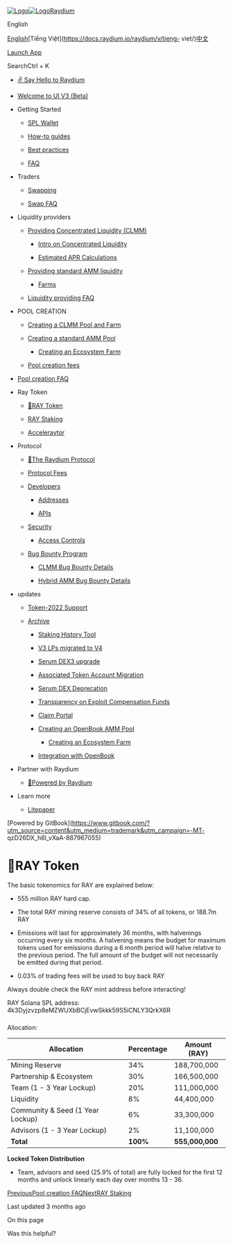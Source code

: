 [![Logo](https://docs.raydium.io/~gitbook/image?url=https%3A%2F%2Fdocs.raydium.io%2Fraydium%2F%7Egitbook%2Ficon%3Fsize%3Dmedium%26theme%3Dlight&width=32&dpr=4&quality=100&sign=eda1c07c66664334b941f6b17e7ecc82569bd41662ad04c279e23baa9bae4fdb)![Logo](https://docs.raydium.io/~gitbook/image?url=https%3A%2F%2Fdocs.raydium.io%2Fraydium%2F%7Egitbook%2Ficon%3Fsize%3Dmedium%26theme%3Ddark&width=32&dpr=4&quality=100&sign=10d8180fac35826c8502c42e47efc6a4a857b13ed401c374f315315c192059c9)Raydium](/raydium)

English

[English](https://docs.raydium.io/raydium/)[Tiếng
Việt](https://docs.raydium.io/raydium/v/tieng-
viet/)[中文](https://docs.raydium.io/raydium/v/zhong-wen/)

[ Launch App](https://raydium.io/swap/)

SearchCtrl \+ K

  * [✌️ Say Hello to Raydium](/raydium)

  * [Welcome to UI V3 (Beta)](/raydium/welcome-to-ui-v3-beta)

  * Getting Started

    * [SPL Wallet](/raydium/getting-started/spl-wallets)

    * [How-to guides](/raydium/getting-started/how-to-guides)

    * [Best practices](/raydium/getting-started/best-practices)

    * [FAQ](/raydium/getting-started/faq)

  * Traders

    * [Swapping](/raydium/traders/swapping)

    * [Swap FAQ](/raydium/traders/trade-and-swap)

  * Liquidity providers

    * [Providing Concentrated Liquidity (CLMM)](/raydium/liquidity-providers/providing-concentrated-liquidity-clmm)

      * [Intro on Concentrated Liquidity](/raydium/liquidity-providers/providing-concentrated-liquidity-clmm/intro-on-concentrated-liquidity)

      * [Estimated APR Calculations](/raydium/liquidity-providers/providing-concentrated-liquidity-clmm/estimated-apr-calculations)

    * [Providing standard AMM liquidity](/raydium/liquidity-providers/liquidity-pools)

      * [Farms](/raydium/liquidity-providers/liquidity-pools/raydium-farms)

    * [Liquidity providing FAQ](/raydium/liquidity-providers/liquidity-providing-faq)

  * POOL CREATION

    * [Creating a CLMM Pool and Farm](/raydium/pool-creation/creating-a-clmm-pool-and-farm)

    * [Creating a standard AMM Pool](/raydium/pool-creation/creating-a-standard-amm-pool)

      * [Creating an Ecosystem Farm](/raydium/pool-creation/creating-a-standard-amm-pool/creating-an-ecosystem-farm)

    * [Pool creation fees](/raydium/pool-creation/pool-creation-fees)

  * [Pool creation FAQ](/raydium/pool-creation-faq)

  * Ray Token

    * [🧬RAY Token](/raydium/ray_token/the-ray-token)

    * [RAY Staking](/raydium/ray_token/stake-ray)

    * [Acceleraytor](/raydium/ray_token/acceleraytor)

  * Protocol

    * [🧬The Raydium Protocol](/raydium/protocol/untitled-1)

    * [Protocol Fees](/raydium/protocol/protocol-fees)

    * [Developers](/raydium/protocol/developers)

      * [Addresses](/raydium/protocol/developers/addresses)

      * [APIs](/raydium/protocol/developers/apis)

    * [Security](/raydium/protocol/security)

      * [Access Controls](/raydium/protocol/security/access-controls)

    * [Bug Bounty Program](/raydium/protocol/bug-bounty-program)

      * [CLMM Bug Bounty Details](/raydium/protocol/bug-bounty-program/clmm-bug-bounty-details)

      * [Hybrid AMM Bug Bounty Details](/raydium/protocol/bug-bounty-program/hybrid-amm-bug-bounty-details)

  * updates

    * [Token-2022 Support](/raydium/updates/token-2022-support)

    * [Archive](/raydium/updates/archive)

      * [Staking History Tool](/raydium/updates/archive/staking-history-tool)

      * [V3 LPs migrated to V4](/raydium/updates/archive/v4-migration)

      * [Serum DEX3 upgrade](/raydium/updates/archive/upgrading-to-serum-dex3)

      * [Associated Token Account Migration](/raydium/updates/archive/associated-token-account-migration)

      * [Serum DEX Deprecation](/raydium/updates/archive/serum-dex-deprecation)

      * [Transparency on Exploit Compensation Funds](/raydium/updates/archive/transparency-on-exploit-compensation-funds)

      * [Claim Portal](/raydium/updates/archive/claim-portal)

      * [Creating an OpenBook AMM Pool](/raydium/updates/archive/creating-an-openbook-amm-pool)

        * [Creating an Ecosystem Farm](/raydium/updates/archive/creating-an-openbook-amm-pool/creating-an-ecosystem-farm)

      * [Integration with OpenBook](/raydium/updates/archive/integration-with-openbook)

  * Partner with Raydium

    * [🦾Powered by Raydium](/raydium/partner-with-raydium/powered-by-raydium)

  * Learn more

    * [Litepaper](/raydium/learn-more/litepaper)

[Powered by
GitBook](https://www.gitbook.com/?utm_source=content&utm_medium=trademark&utm_campaign=-MT-
qzD26DX_h6l_vXaA-887967055)

# 🧬RAY Token

The basic tokenomics for RAY are explained below:

  * 555 million RAY hard cap.

  * The total RAY mining reserve consists of 34% of all tokens, or 188.7m RAY

  * Emissions will last for approximately 36 months, with halvenings occurring every six months. A halvening means the budget for maximum tokens used for emissions during a 6 month period will halve relative to the previous period. The full amount of the budget will not necessarily be emitted during that period.

  * 0.03% of trading fees will be used to buy back RAY

Always double check the RAY mint address before interacting!

RAY Solana SPL address: 4k3Dyjzvzp8eMZWUXbBCjEvwSkkk59S5iCNLY3QrkX6R

###

Allocation:

Allocation| Percentage| Amount (RAY)  
---|---|---  
Mining Reserve| 34%| 188,700,000  
Partnership & Ecosystem| 30%| 166,500,000  
Team (1 - 3 Year Lockup)| 20%| 111,000,000  
Liquidity| 8%| 44,400,000  
Community & Seed (1 Year Lockup)| 6%| 33,300,000  
Advisors (1 - 3 Year Lockup)| 2%| 11,100,000  
**Total**| **100%**| **555,000,000**  
  
**Locked Token Distribution**

  * Team, advisors and seed (25.9% of total) are fully locked for the first 12 months and unlock linearly each day over months 13 - 36.

[PreviousPool creation FAQ](/raydium/pool-creation-faq)[NextRAY
Staking](/raydium/ray_token/stake-ray)

Last updated 3 months ago

On this page

Was this helpful?

